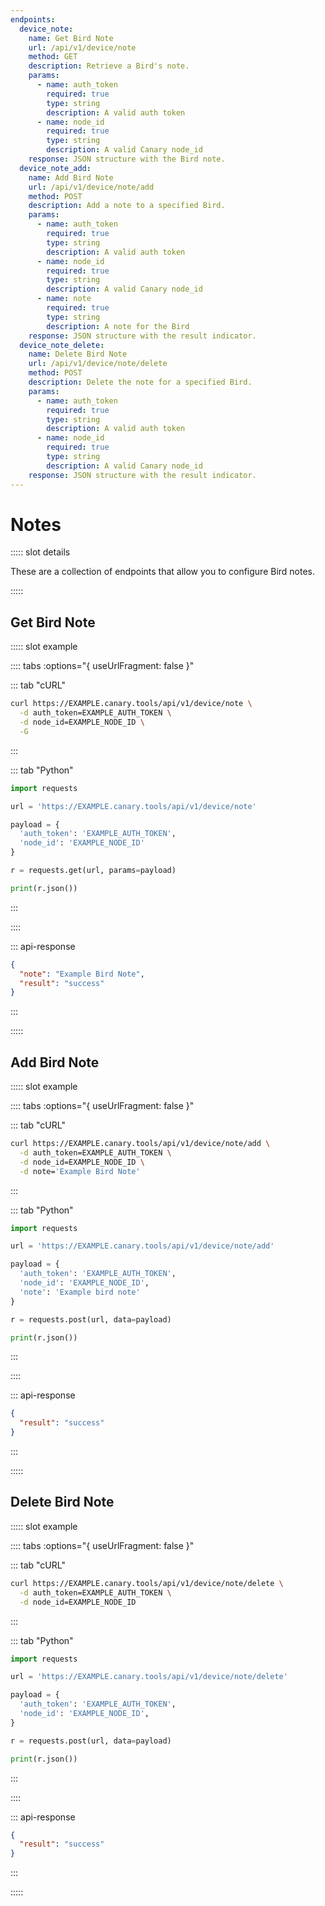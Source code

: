 ```yaml
---
endpoints:
  device_note:
    name: Get Bird Note
    url: /api/v1/device/note
    method: GET
    description: Retrieve a Bird's note.
    params:
      - name: auth_token
        required: true
        type: string
        description: A valid auth token
      - name: node_id
        required: true
        type: string
        description: A valid Canary node_id
    response: JSON structure with the Bird note.
  device_note_add:
    name: Add Bird Note
    url: /api/v1/device/note/add
    method: POST
    description: Add a note to a specified Bird.
    params:
      - name: auth_token
        required: true
        type: string
        description: A valid auth token
      - name: node_id
        required: true
        type: string
        description: A valid Canary node_id
      - name: note
        required: true
        type: string
        description: A note for the Bird
    response: JSON structure with the result indicator.
  device_note_delete:
    name: Delete Bird Note
    url: /api/v1/device/note/delete
    method: POST
    description: Delete the note for a specified Bird.
    params:
      - name: auth_token
        required: true
        type: string
        description: A valid auth token
      - name: node_id
        required: true
        type: string
        description: A valid Canary node_id
    response: JSON structure with the result indicator.
---
```


# Notes

<APIEndpoints :endpoints="$page.frontmatter.endpoints" :path="$page.regularPath">

::::: slot details

These are a collection of endpoints that allow you to configure Bird notes.

:::::

</APIEndpoints>

## Get Bird Note

<APIDetails :endpoint="$page.frontmatter.endpoints.device_note">

::::: slot example

:::: tabs :options="{ useUrlFragment: false }"

::: tab "cURL"

``` bash
curl https://EXAMPLE.canary.tools/api/v1/device/note \
  -d auth_token=EXAMPLE_AUTH_TOKEN \
  -d node_id=EXAMPLE_NODE_ID \
  -G
```

:::


::: tab "Python"

``` python
import requests

url = 'https://EXAMPLE.canary.tools/api/v1/device/note'

payload = {
  'auth_token': 'EXAMPLE_AUTH_TOKEN',
  'node_id': 'EXAMPLE_NODE_ID'
}

r = requests.get(url, params=payload)

print(r.json())
```

:::

::::


::: api-response
```json
{
  "note": "Example Bird Note",
  "result": "success"
}
```
:::

:::::

</APIDetails>

## Add Bird Note

<APIDetails :endpoint="$page.frontmatter.endpoints.device_note_add">

::::: slot example

:::: tabs :options="{ useUrlFragment: false }"

::: tab "cURL"

``` bash
curl https://EXAMPLE.canary.tools/api/v1/device/note/add \
  -d auth_token=EXAMPLE_AUTH_TOKEN \
  -d node_id=EXAMPLE_NODE_ID \
  -d note='Example Bird Note'
```

:::


::: tab "Python"

``` python
import requests

url = 'https://EXAMPLE.canary.tools/api/v1/device/note/add'

payload = {
  'auth_token': 'EXAMPLE_AUTH_TOKEN',
  'node_id': 'EXAMPLE_NODE_ID',
  'note': 'Example bird note'
}

r = requests.post(url, data=payload)

print(r.json())
```

:::

::::


::: api-response
```json
{
  "result": "success"
}
```
:::

:::::

</APIDetails>

## Delete Bird Note

<APIDetails :endpoint="$page.frontmatter.endpoints.device_note_delete">

::::: slot example

:::: tabs :options="{ useUrlFragment: false }"

::: tab "cURL"

``` bash
curl https://EXAMPLE.canary.tools/api/v1/device/note/delete \
  -d auth_token=EXAMPLE_AUTH_TOKEN \
  -d node_id=EXAMPLE_NODE_ID
```

:::


::: tab "Python"

``` python
import requests

url = 'https://EXAMPLE.canary.tools/api/v1/device/note/delete'

payload = {
  'auth_token': 'EXAMPLE_AUTH_TOKEN',
  'node_id': 'EXAMPLE_NODE_ID',
}

r = requests.post(url, data=payload)

print(r.json())
```

:::

::::


::: api-response
```json
{
  "result": "success"
}
```
:::

:::::

</APIDetails>
